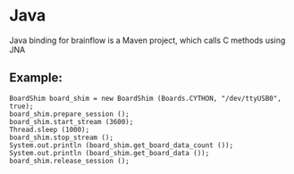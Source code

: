 # Java
Java binding for brainflow is a Maven project, which calls C methods using JNA

## Example:
```
BoardShim board_shim = new BoardShim (Boards.CYTHON, "/dev/ttyUSB0", true);
board_shim.prepare_session ();
board_shim.start_stream (3600);
Thread.sleep (1000);
board_shim.stop_stream ();
System.out.println (board_shim.get_board_data_count ());
System.out.println (board_shim.get_board_data ());
board_shim.release_session ();
```
